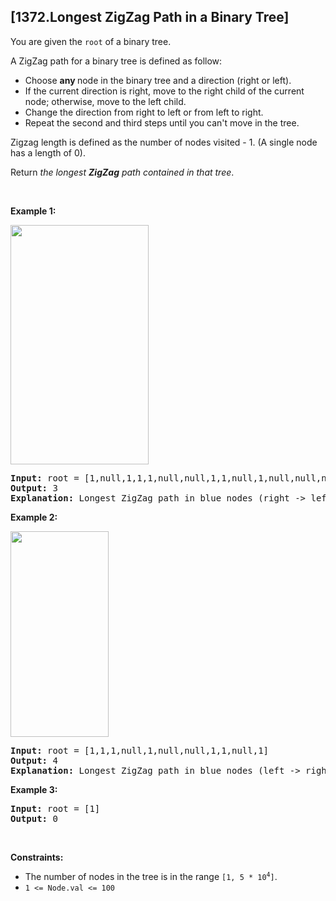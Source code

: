 ## [1372.Longest ZigZag Path in a Binary Tree]
<p>You are given the <code>root</code> of a binary tree.</p>

<p>A ZigZag path for a binary tree is defined as follow:</p>

<ul>
	<li>Choose <strong>any </strong>node in the binary tree and a direction (right or left).</li>
	<li>If the current direction is right, move to the right child of the current node; otherwise, move to the left child.</li>
	<li>Change the direction from right to left or from left to right.</li>
	<li>Repeat the second and third steps until you can&#39;t move in the tree.</li>
</ul>

<p>Zigzag length is defined as the number of nodes visited - 1. (A single node has a length of 0).</p>

<p>Return <em>the longest <strong>ZigZag</strong> path contained in that tree</em>.</p>

<p>&nbsp;</p>
<p><strong class="example">Example 1:</strong></p>
<img alt="" src="https://assets.leetcode.com/uploads/2020/01/22/sample_1_1702.png" style="width: 221px; height: 383px;" />
<pre>
<strong>Input:</strong> root = [1,null,1,1,1,null,null,1,1,null,1,null,null,null,1]
<strong>Output:</strong> 3
<strong>Explanation:</strong> Longest ZigZag path in blue nodes (right -&gt; left -&gt; right).
</pre>

<p><strong class="example">Example 2:</strong></p>
<img alt="" src="https://assets.leetcode.com/uploads/2020/01/22/sample_2_1702.png" style="width: 157px; height: 329px;" />
<pre>
<strong>Input:</strong> root = [1,1,1,null,1,null,null,1,1,null,1]
<strong>Output:</strong> 4
<strong>Explanation:</strong> Longest ZigZag path in blue nodes (left -&gt; right -&gt; left -&gt; right).
</pre>

<p><strong class="example">Example 3:</strong></p>

<pre>
<strong>Input:</strong> root = [1]
<strong>Output:</strong> 0
</pre>

<p>&nbsp;</p>
<p><strong>Constraints:</strong></p>

<ul>
	<li>The number of nodes in the tree is in the range <code>[1, 5 * 10<sup>4</sup>]</code>.</li>
	<li><code>1 &lt;= Node.val &lt;= 100</code></li>
</ul>
